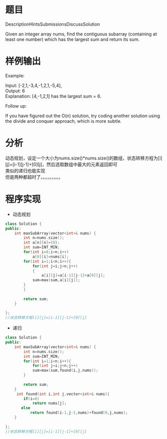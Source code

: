 # 题目
DescriptionHintsSubmissionsDiscussSolution

Given an integer array nums, find the contiguous subarray (containing at least one number) which has the largest sum and return its sum.
# 样例输出
Example:

Input: [-2,1,-3,4,-1,2,1,-5,4],\
Output: 6\
Explanation: [4,-1,2,1] has the largest sum = 6.

Follow up:

If you have figured out the O(n) solution, try coding another solution using the divide and conquer approach, which is more subtle.
# 分析
动态规划，设定一个大小为nums.size()*nums.size()的数组，状态转移方程为[i][j]=[i-1][j-1]+[0][j]，然后选取数组中最大的元素返回即可\
类似的递归也能实现\
但是两种都超时了。。。。。。。。。
# 程序实现
* 动态规划
```cpp
class Solution {
public:
    int maxSubArray(vector<int>& nums) {
        int n=nums.size();
        int a[n][n]={0};
        int sum=INT_MIN;  
        for(int i=0;i<n;i++)
            a[0][i]=nums[i];
        for(int i=1;i<n;i++){
            for(int j=i;j<n;j++)
            { 
                a[i][j]=a[i-1][j-1]+a[0][j];
            sum=max(sum,a[i][j]);
        }
        }
       
        return sum;
    }
    
};
//状态转移方程[i][j]=[i-1][j-1]+[0][j]
```
* 递归
```cpp
class Solution {
public:
    int maxSubArray(vector<int>& nums) {
        int n=nums.size();
        int sum=INT_MIN; 
        for(int i=1;i<n;i++){
            for(int j=i;j<n;j++)
            sum=max(sum,found(i,j,nums));
        }
       
        return sum;
    }
     int found(int i,int j,vector<int>& nums){
        if(i=0)
            return nums[j];
       else
           return found(i-1,j-1,nums)+found(0,j,nums);
    }
    
};
//状态转移方程[i][j]=[i-1][j-1]+[0][j]
